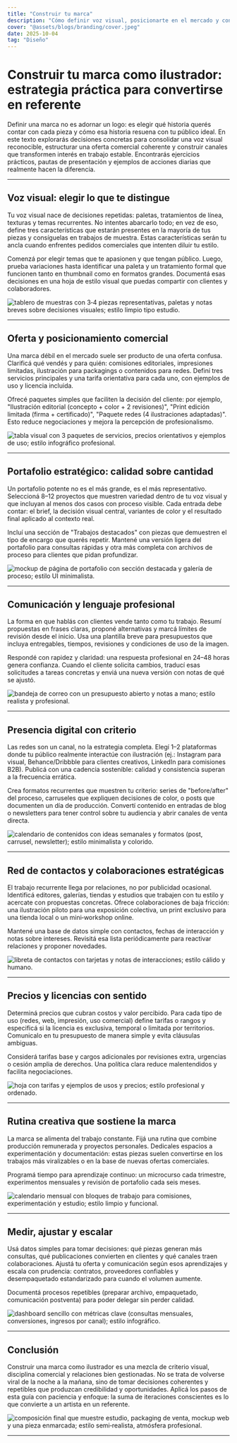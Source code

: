 ```yaml
---
title: "Construir tu marca"
description: "Cómo definir voz visual, posicionarte en el mercado y convertir proyectos en oportunidades recurrentes."
cover: "@assets/blogs/branding/cover.jpeg"
date: 2025-10-04
tag: "Diseño"
---
```


# Construir tu marca como ilustrador: estrategia práctica para convertirse en referente

Definir una marca no es adornar un logo: es elegir qué historia querés contar con cada pieza y cómo esa historia resuena con tu público ideal. En este texto explorarás decisiones concretas para consolidar una voz visual reconocible, estructurar una oferta comercial coherente y construir canales que transformen interés en trabajo estable. Encontrarás ejercicios prácticos, pautas de presentación y ejemplos de acciones diarias que realmente hacen la diferencia.

---

## Voz visual: elegir lo que te distingue

Tu voz visual nace de decisiones repetidas: paletas, tratamientos de línea, texturas y temas recurrentes. No intentes abarcarlo todo; en vez de eso, define tres características que estarán presentes en la mayoría de tus piezas y consíguelas en trabajos de muestra. Estas características serán tu ancla cuando enfrentes pedidos comerciales que intenten diluir tu estilo.

Comenzá por elegir temas que te apasionen y que tengan público. Luego, prueba variaciones hasta identificar una paleta y un tratamiento formal que funcionen tanto en thumbnail como en formatos grandes. Documentá esas decisiones en una hoja de estilo visual que puedas compartir con clientes y colaboradores.

![tablero de muestras con 3‑4 piezas representativas, paletas y notas breves sobre decisiones visuales; estilo limpio tipo estudio.](/src/assets/blogs/branding/1.webp)

---

## Oferta y posicionamiento comercial

Una marca débil en el mercado suele ser producto de una oferta confusa. Clarificá qué vendés y para quién: comisiones editoriales, impresiones limitadas, ilustración para packagings o contenidos para redes. Definí tres servicios principales y una tarifa orientativa para cada uno, con ejemplos de uso y licencia incluida.

Ofrecé paquetes simples que faciliten la decisión del cliente: por ejemplo, "Ilustración editorial (concepto + color + 2 revisiones)", "Print edición limitada (firma + certificado)", "Paquete redes (4 ilustraciones adaptadas)". Esto reduce negociaciones y mejora la percepción de profesionalismo.

![tabla visual con 3 paquetes de servicios, precios orientativos y ejemplos de uso; estilo infográfico profesional.](/src/assets/blogs/branding/2.webp)

---

## Portafolio estratégico: calidad sobre cantidad

Un portafolio potente no es el más grande, es el más representativo. Seleccioná 8–12 proyectos que muestren variedad dentro de tu voz visual y que incluyan al menos dos casos con proceso visible. Cada entrada debe contar: el brief, la decisión visual central, variantes de color y el resultado final aplicado al contexto real.

Incluí una sección de "Trabajos destacados" con piezas que demuestren el tipo de encargo que querés repetir. Mantené una versión ligera del portafolio para consultas rápidas y otra más completa con archivos de proceso para clientes que pidan profundizar.

![mockup de página de portafolio con sección destacada y galería de proceso; estilo UI minimalista.](/src/assets/blogs/branding/3.webp)

---

## Comunicación y lenguaje profesional

La forma en que hablás con clientes vende tanto como tu trabajo. Resumí propuestas en frases claras, proponé alternativas y marcá límites de revisión desde el inicio. Usa una plantilla breve para presupuestos que incluya entregables, tiempos, revisiones y condiciones de uso de la imagen.

Respondé con rapidez y claridad: una respuesta profesional en 24–48 horas genera confianza. Cuando el cliente solicita cambios, traducí esas solicitudes a tareas concretas y enviá una nueva versión con notas de qué se ajustó.

![bandeja de correo con un presupuesto abierto y notas a mano; estilo realista y profesional.](/src/assets/blogs/branding/4.webp)

---

## Presencia digital con criterio

Las redes son un canal, no la estrategia completa. Elegí 1–2 plataformas donde tu público realmente interactúe con ilustración (ej.: Instagram para visual, Behance/Dribbble para clientes creativos, LinkedIn para comisiones B2B). Publicá con una cadencia sostenible: calidad y consistencia superan a la frecuencia errática.

Crea formatos recurrentes que muestren tu criterio: series de "before/after" del proceso, carruseles que expliquen decisiones de color, o posts que documenten un día de producción. Convertí contenido en entradas de blog o newsletters para tener control sobre tu audiencia y abrir canales de venta directa.

![calendario de contenidos con ideas semanales y formatos (post, carrusel, newsletter); estilo minimalista y colorido.](/src/assets/blogs/branding/5.webp)

---

## Red de contactos y colaboraciones estratégicas

El trabajo recurrente llega por relaciones, no por publicidad ocasional. Identificá editores, galerías, tiendas y estudios que trabajen con tu estilo y acercate con propuestas concretas. Ofrece colaboraciones de baja fricción: una ilustración piloto para una exposición colectiva, un print exclusivo para una tienda local o un mini‑workshop online.

Mantené una base de datos simple con contactos, fechas de interacción y notas sobre intereses. Revisitá esa lista periódicamente para reactivar relaciones y proponer novedades.

![libreta de contactos con tarjetas y notas de interacciones; estilo cálido y humano.](/src/assets/blogs/branding/6.webp)

---

## Precios y licencias con sentido

Determiná precios que cubran costos y valor percibido. Para cada tipo de uso (redes, web, impresión, uso comercial) define tarifas o rangos y especificá si la licencia es exclusiva, temporal o limitada por territorios. Comunicalo en tu presupuesto de manera simple y evita cláusulas ambiguas.

Considerá tarifas base y cargos adicionales por revisiones extra, urgencias o cesión amplia de derechos. Una política clara reduce malentendidos y facilita negociaciones.

![hoja con tarifas y ejemplos de usos y precios; estilo profesional y ordenado.](/src/assets/blogs/branding/7.webp)

---

## Rutina creativa que sostiene la marca

La marca se alimenta del trabajo constante. Fijá una rutina que combine producción remunerada y proyectos personales. Dedicales espacios a experimentación y documentación: estas piezas suelen convertirse en los trabajos más viralizables o en la base de nuevas ofertas comerciales.

Programá tiempo para aprendizaje continuo: un microcurso cada trimestre, experimentos mensuales y revisión de portafolio cada seis meses.

![calendario mensual con bloques de trabajo para comisiones, experimentación y estudio; estilo limpio y funcional.](/src/assets/blogs/branding/8.webp)

---

## Medir, ajustar y escalar

Usá datos simples para tomar decisiones: qué piezas generan más consultas, qué publicaciones convierten en clientes y qué canales traen colaboraciones. Ajustá tu oferta y comunicación según esos aprendizajes y escala con prudencia: contratos, proveedores confiables y desempaquetado estandarizado para cuando el volumen aumente.

Documentá procesos repetibles (preparar archivo, empaquetado, comunicación postventa) para poder delegar sin perder calidad.

![dashboard sencillo con métricas clave (consultas mensuales, conversiones, ingresos por canal); estilo infográfico.](/src/assets/blogs/branding/9.webp)

---

## Conclusión

Construir una marca como ilustrador es una mezcla de criterio visual, disciplina comercial y relaciones bien gestionadas. No se trata de volverse viral de la noche a la mañana, sino de tomar decisiones coherentes y repetibles que produzcan credibilidad y oportunidades. Aplicá los pasos de esta guía con paciencia y enfoque: la suma de iteraciones conscientes es lo que convierte a un artista en un referente.

![composición final que muestre estudio, packaging de venta, mockup web y una pieza enmarcada; estilo semi‑realista, atmósfera profesional.](/src/assets/blogs/branding/10.webp)

---
